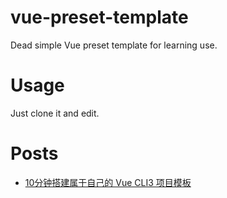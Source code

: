 # vue-preset-template
Dead simple Vue preset template for learning use.

# Usage
Just clone it and edit.

# Posts
- [10分钟搭建属于自己的 Vue CLI3 项目模板](https://savokiss.com/tech/vue-cli3-preset.html)